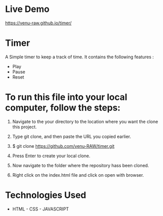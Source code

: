 # Live Demo

  https://venu-raw.github.io/timer/
  
# Timer

  A Simple timer to keep a track of time. It contains the following features :
  - Play
  - Pause
  - Reset
  
# To run this file into your local computer, follow the steps:

  1. Navigate to the your directory to the location where you want the clone this project.

  2. Type git clone, and then paste the URL you copied earlier.

  3. $ git clone https://github.com/venu-RAW/timer.git

  4. Press Enter to create your local clone.

  5. Now navigate to the folder where the repository hass been cloned.

  6. Right click on the index.html file and click on open with browser.
	
# Technologies Used

  - HTML - CSS - JAVASCRIPT 
	  

